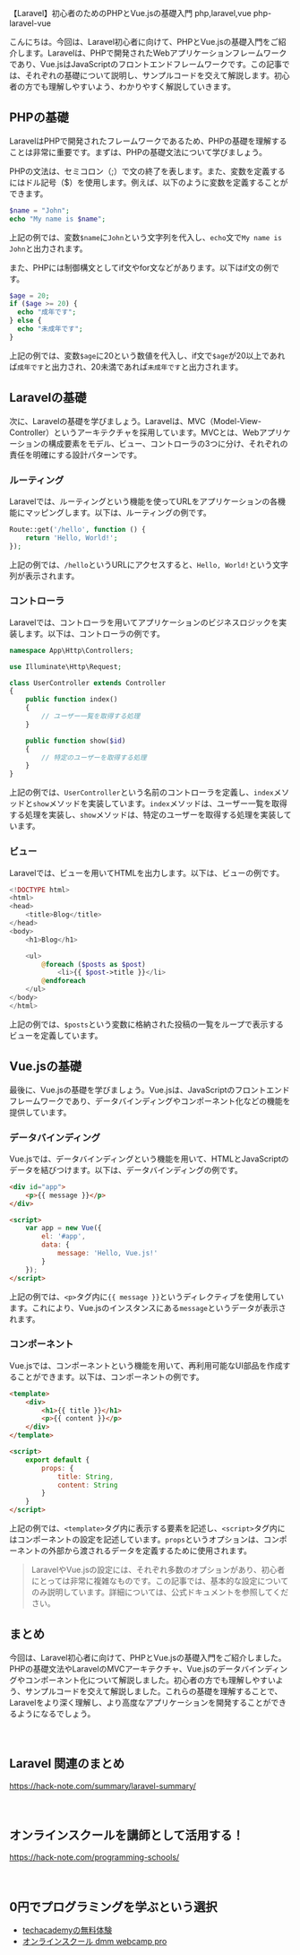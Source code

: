【Laravel】初心者のためのPHPとVue.jsの基礎入門
php,laravel,vue
php-laravel-vue

こんにちは。今回は、Laravel初心者に向けて、PHPとVue.jsの基礎入門をご紹介します。Laravelは、PHPで開発されたWebアプリケーションフレームワークであり、Vue.jsはJavaScriptのフロントエンドフレームワークです。この記事では、それぞれの基礎について説明し、サンプルコードを交えて解説します。初心者の方でも理解しやすいよう、わかりやすく解説していきます。

## PHPの基礎

LaravelはPHPで開発されたフレームワークであるため、PHPの基礎を理解することは非常に重要です。まずは、PHPの基礎文法について学びましょう。

PHPの文法は、セミコロン（;）で文の終了を表します。また、変数を定義するにはドル記号（$）を使用します。例えば、以下のように変数を定義することができます。

```php
$name = "John";
echo "My name is $name";
```

上記の例では、変数`$name`に`John`という文字列を代入し、`echo`文で`My name is John`と出力されます。

また、PHPには制御構文としてif文やfor文などがあります。以下はif文の例です。

```php
$age = 20;
if ($age >= 20) {
  echo "成年です";
} else {
  echo "未成年です";
}
```

上記の例では、変数`$age`に20という数値を代入し、if文で`$age`が20以上であれば`成年です`と出力され、20未満であれば`未成年です`と出力されます。

## Laravelの基礎

次に、Laravelの基礎を学びましょう。Laravelは、MVC（Model-View-Controller）というアーキテクチャを採用しています。MVCとは、Webアプリケーションの構成要素をモデル、ビュー、コントローラの3つに分け、それぞれの責任を明確にする設計パターンです。

### ルーティング

Laravelでは、ルーティングという機能を使ってURLをアプリケーションの各機能にマッピングします。以下は、ルーティングの例です。

```php
Route::get('/hello', function () {
    return 'Hello, World!';
});
```

上記の例では、`/hello`というURLにアクセスすると、`Hello, World!`という文字列が表示されます。

### コントローラ

Laravelでは、コントローラを用いてアプリケーションのビジネスロジックを実装します。以下は、コントローラの例です。

```php
namespace App\Http\Controllers;

use Illuminate\Http\Request;

class UserController extends Controller
{
    public function index()
    {
        // ユーザー一覧を取得する処理
    }

    public function show($id)
    {
        // 特定のユーザーを取得する処理
    }
}
```

上記の例では、`UserController`という名前のコントローラを定義し、`index`メソッドと`show`メソッドを実装しています。`index`メソッドは、ユーザー一覧を取得する処理を実装し、`show`メソッドは、特定のユーザーを取得する処理を実装しています。

### ビュー

Laravelでは、ビューを用いてHTMLを出力します。以下は、ビューの例です。

```php
<!DOCTYPE html>
<html>
<head>
    <title>Blog</title>
</head>
<body>
    <h1>Blog</h1>

    <ul>
        @foreach ($posts as $post)
            <li>{{ $post->title }}</li>
        @endforeach
    </ul>
</body>
</html>
```

上記の例では、`$posts`という変数に格納された投稿の一覧をループで表示するビューを定義しています。

## Vue.jsの基礎

最後に、Vue.jsの基礎を学びましょう。Vue.jsは、JavaScriptのフロントエンドフレームワークであり、データバインディングやコンポーネント化などの機能を提供しています。

### データバインディング

Vue.jsでは、データバインディングという機能を用いて、HTMLとJavaScriptのデータを結びつけます。以下は、データバインディングの例です。

```html
<div id="app">
    <p>{{ message }}</p>
</div>

<script>
    var app = new Vue({
        el: '#app',
        data: {
            message: 'Hello, Vue.js!'
        }
    });
</script>
```

上記の例では、`<p>`タグ内に`{{ message }}`というディレクティブを使用しています。これにより、Vue.jsのインスタンスにある`message`というデータが表示されます。

### コンポーネント

Vue.jsでは、コンポーネントという機能を用いて、再利用可能なUI部品を作成することができます。以下は、コンポーネントの例です。

```html
<template>
    <div>
        <h1>{{ title }}</h1>
        <p>{{ content }}</p>
    </div>
</template>

<script>
    export default {
        props: {
            title: String,
            content: String
        }
    }
</script>
```

上記の例では、`<template>`タグ内に表示する要素を記述し、`<script>`タグ内にはコンポーネントの設定を記述しています。`props`というオプションは、コンポーネントの外部から渡されるデータを定義するために使用されます。

>LaravelやVue.jsの設定には、それぞれ多数のオプションがあり、初心者にとっては非常に複雑なものです。この記事では、基本的な設定についてのみ説明しています。詳細については、公式ドキュメントを参照してください。

## まとめ

今回は、Laravel初心者に向けて、PHPとVue.jsの基礎入門をご紹介しました。PHPの基礎文法やLaravelのMVCアーキテクチャ、Vue.jsのデータバインディングやコンポーネント化について解説しました。初心者の方でも理解しやすいよう、サンプルコードを交えて解説しました。これらの基礎を理解することで、Laravelをより深く理解し、より高度なアプリケーションを開発することができるようになるでしょう。

　

## Laravel 関連のまとめ
https://hack-note.com/summary/laravel-summary/

　

## オンラインスクールを講師として活用する！
https://hack-note.com/programming-schools/

　

## 0円でプログラミングを学ぶという選択
- [techacademyの無料体験](//af.moshimo.com/af/c/click?a_id=2612475&amp;p_id=1555&amp;pc_id=2816&amp;pl_id=22706&amp;url=https%3a%2f%2ftechacademy.jp%2fhtmlcss-trial%3futm_source%3dmoshimo%26utm_medium%3daffiliate%26utm_campaign%3dtextad)
- [オンラインスクール dmm webcamp pro](//af.moshimo.com/af/c/click?a_id=2612482&amp;p_id=1363&amp;pc_id=2297&amp;pl_id=39999&amp;guid=on)

